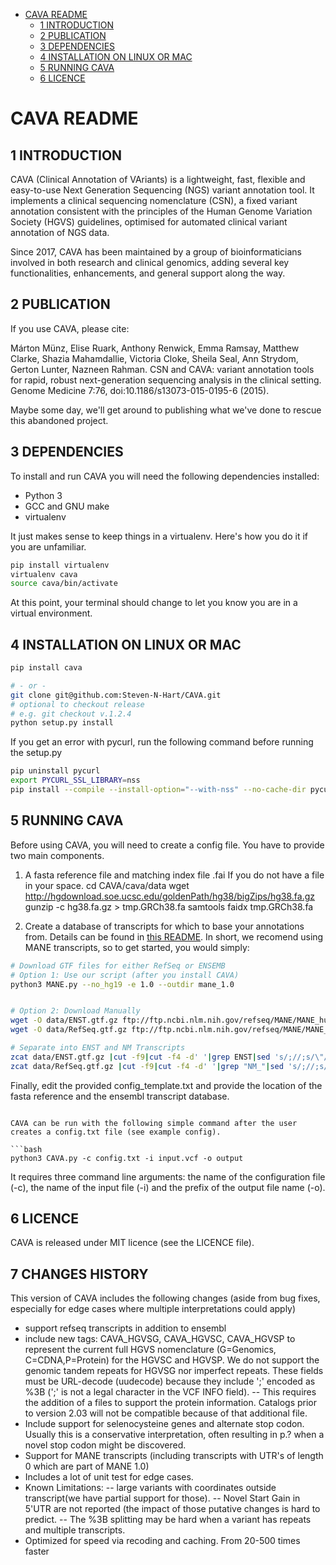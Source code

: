  

* [CAVA README](#cava-readme)
    * [1 INTRODUCTION](#1-introduction)
    * [2 PUBLICATION](#2-publication)
    * [3 DEPENDENCIES](#3-dependencies)
    * [4 INSTALLATION ON LINUX OR MAC](#4-installation-on-linux-or-mac)
    * [5 RUNNING CAVA](#5-running-cava)
    * [6 LICENCE](#6-licence)

CAVA README
==================

1 INTRODUCTION
--------------

CAVA (Clinical Annotation of VAriants) is a lightweight, fast, flexible 
and easy-to-use Next Generation Sequencing (NGS) variant annotation tool. 
It implements a clinical sequencing nomenclature (CSN), a fixed variant 
annotation consistent with the principles of the Human Genome Variation 
Society (HGVS) guidelines, optimised for automated clinical variant 
annotation of NGS data. 

Since 2017, CAVA has been maintained by a group of bioinformaticians involved 
in both research and clinical genomics, adding several key functionalities, enhancements, 
and general support along the way.

2 PUBLICATION
-------------

If you use CAVA, please cite:

Márton Münz, Elise Ruark, Anthony Renwick, Emma Ramsay, Matthew Clarke, 
Shazia Mahamdallie, Victoria Cloke, Sheila Seal, Ann Strydom, 
Gerton Lunter, Nazneen Rahman. CSN and CAVA: variant annotation tools 
for rapid, robust next-generation sequencing analysis in the clinical 
setting. Genome Medicine 7:76, doi:10.1186/s13073-015-0195-6 (2015).

Maybe some day, we'll get around to publishing what we've done to rescue this abandoned project.

3 DEPENDENCIES
--------------

To install and run CAVA you will need the following dependencies installed:
- Python 3
- GCC and GNU make
- virtualenv

It just makes sense to keep things in a virtualenv. Here's how you do it if you are
unfamiliar.

```bash 
pip install virtualenv
virtualenv cava
source cava/bin/activate
```
At this point, your terminal should change to let you know you are in a virtual environment.

4 INSTALLATION ON LINUX OR MAC
------------------------------

```bash 
pip install cava

# - or -
git clone git@github.com:Steven-N-Hart/CAVA.git
# optional to checkout release
# e.g. git checkout v.1.2.4
python setup.py install
```

If you get an error with pycurl, run the following command before running the setup.py
```bash
pip uninstall pycurl
export PYCURL_SSL_LIBRARY=nss
pip install --compile --install-option="--with-nss" --no-cache-dir pycurl  
```


5 RUNNING CAVA
--------------

Before using CAVA, you will need to create a config file. You have to provide two main components.
1) A fasta reference file and matching index file .fai
   If you do not have a file in your space.
   cd CAVA/cava/data
   wget http://hgdownload.soe.ucsc.edu/goldenPath/hg38/bigZips/hg38.fa.gz 
   gunzip -c hg38.fa.gz > tmp.GRCh38.fa
   samtools faidx  tmp.GRCh38.fa

2) Create a database of transcripts for which to base your annotations from.
Details can be found in [this README](cava/ensembldb/README.md). In short, we recomend using MANE transcripts, 
so to get started, you would simply:
```bash
# Download GTF files for either RefSeq or ENSEMB
# Option 1: Use our script (after you install CAVA)
python3 MANE.py --no_hg19 -e 1.0 --outdir mane_1.0


# Option 2: Download Manually
wget -O data/ENST.gtf.gz ftp://ftp.ncbi.nlm.nih.gov/refseq/MANE/MANE_human/release_0.91/MANE.GRCh38.v0.91.select_ensembl_genomic.gtf.gz and
wget -O data/RefSeq.gtf.gz ftp://ftp.ncbi.nlm.nih.gov/refseq/MANE/MANE_human/release_0.91/MANE.GRCh38.v0.91.select_refseq_genomic.gtf.gz

# Separate into ENST and NM Transcripts
zcat data/ENST.gtf.gz |cut -f9|cut -f4 -d' '|grep ENST|sed 's/;//;s/\"//g'|sort -u > data/ENST.txt
zcat data/RefSeq.gtf.gz |cut -f9|cut -f4 -d' '|grep "NM_"|sed 's/;//;s/\"//g'|sort -u > data/RefSeq.txt
```
Finally, edit the provided config_template.txt and provide the location of the fasta reference and the ensembl transcript database.

```

CAVA can be run with the following simple command after the user creates a config.txt file (see example config).

```bash
python3 CAVA.py -c config.txt -i input.vcf -o output
```

It requires three command line arguments: 
the name of the configuration file (-c), the name of the input file (-i) 
and the prefix of the output file name (-o). 

6 LICENCE
---------

CAVA is released under MIT licence (see the LICENCE file).

7 CHANGES HISTORY
---------
This version of CAVA includes the following changes (aside from bug fixes, especially for edge cases where multiple interpretations could apply)
- support refseq transcripts in addition to ensembl
- include new tags: CAVA_HGVSG, CAVA_HGVSC, CAVA_HGVSP to represent the current full HGVS nomenclature (G=Genomics, C=CDNA,P=Protein) for the HGVSC and HGVSP. We do not support the genomic tandem repeats for HGVSG nor imperfect repeats. These fields must be URL-decode (uudecode) because they include ';' encoded as %3B (';' is not a legal character in the VCF INFO field).
   -- This requires the addition of a files to support the protein information. Catalogs prior to version 2.03 will not be compatible because of that additional file.
- Include support for selenocysteine genes and alternate stop codon. Usually this is a conservative interpretation, often resulting in p.? when a novel stop codon might be discovered.
- Support for MANE transcripts (including transcripts with UTR's of length 0  which are part of MANE 1.0)
- Includes a lot of unit test for edge cases.
- Known Limitations: 
      -- large variants with coordinates outside transcript(we have partial support for those). 
      -- Novel Start Gain in 5'UTR are not reported (the impact of those putative changes is hard to predict.
      -- The %3B splitting may be hard when a variant has repeats and multiple transcripts.
- Optimized for speed via recoding and caching. From 20-500 times faster


